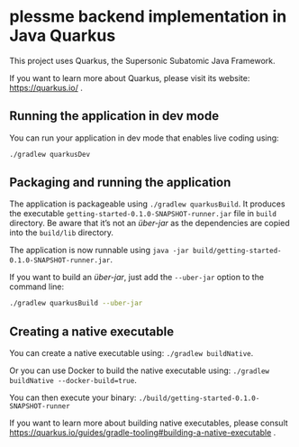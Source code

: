 # plessme backend implementation in Java Quarkus

This project uses Quarkus, the Supersonic Subatomic Java Framework.

If you want to learn more about Quarkus, please visit its website: <https://quarkus.io/> .

## Running the application in dev mode

You can run your application in dev mode that enables live coding using:

```bash
./gradlew quarkusDev
```

## Packaging and running the application

The application is packageable using `./gradlew quarkusBuild`.
It produces the executable `getting-started-0.1.0-SNAPSHOT-runner.jar` file in `build` directory.
Be aware that it’s not an _über-jar_ as the dependencies are copied into the `build/lib` directory.

The application is now runnable using `java -jar build/getting-started-0.1.0-SNAPSHOT-runner.jar`.

If you want to build an _über-jar_, just add the `--uber-jar` option to the command line:

```bash
./gradlew quarkusBuild --uber-jar
```

## Creating a native executable

You can create a native executable using: `./gradlew buildNative`.

Or you can use Docker to build the native executable using: `./gradlew buildNative --docker-build=true`.

You can then execute your binary: `./build/getting-started-0.1.0-SNAPSHOT-runner`

If you want to learn more about building native executables, please consult <https://quarkus.io/guides/gradle-tooling#building-a-native-executable> .
